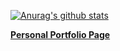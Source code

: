 <!-- <img src="https://i.imgur.com/ppm8TjI.png" height="75px"></img> -->

[![Anurag's github stats](https://github-readme-stats.vercel.app/api?username=wikidbrit&show_icons=true&theme=dark)](https://github.com/anuraghazra/github-readme-stats)

**[Personal Portfolio Page](https://fleming.digital)**
<!--
**wikidbrit/wikidbrit** is a ✨ _special_ ✨ repository because its `README.md` (this file) appears on your GitHub profile.

Here are some ideas to get you started:

- 🔭 I’m currently working on ...
- 🌱 I’m currently learning ...
- 👯 I’m looking to collaborate on ...
- 🤔 I’m looking for help with ...
- 💬 Ask me about ...
- 📫 How to reach me: ...
- 😄 Pronouns: ...
- ⚡ Fun fact: ...
-->

